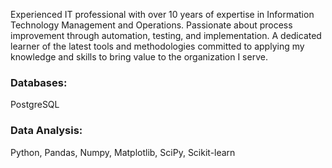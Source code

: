 
Experienced IT professional with over 10 years of expertise in Information Technology Management and Operations. Passionate about process improvement through automation, testing, and implementation. A dedicated learner of the latest tools and methodologies committed to applying my knowledge and skills to bring value to the organization I serve.
### Databases:
PostgreSQL
### Data Analysis:
Python, Pandas, Numpy, Matplotlib, SciPy, Scikit-learn
